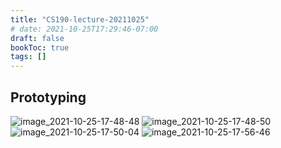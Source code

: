 ```yaml
---
title: "CS190-lecture-20211025"
# date: 2021-10-25T17:29:46-07:00
draft: false
bookToc: true
tags: []
---
```


## Prototyping

![image_2021-10-25-17-48-48](/notes/image_2021-10-25-17-48-48.png)
![image_2021-10-25-17-48-50](/notes/image_2021-10-25-17-48-50.png)
![image_2021-10-25-17-50-04](/notes/image_2021-10-25-17-50-04.png)
![image_2021-10-25-17-56-46](/notes/image_2021-10-25-17-56-46.png)

